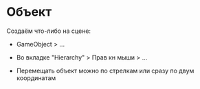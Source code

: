 # Объект

Создаём что-либо на сцене:
* GameObject > ...
* Во вкладке "Hierarchy" > Прав кн мыши > ...

* Перемещать объект можно по стрелкам или сразу по двум координатам
